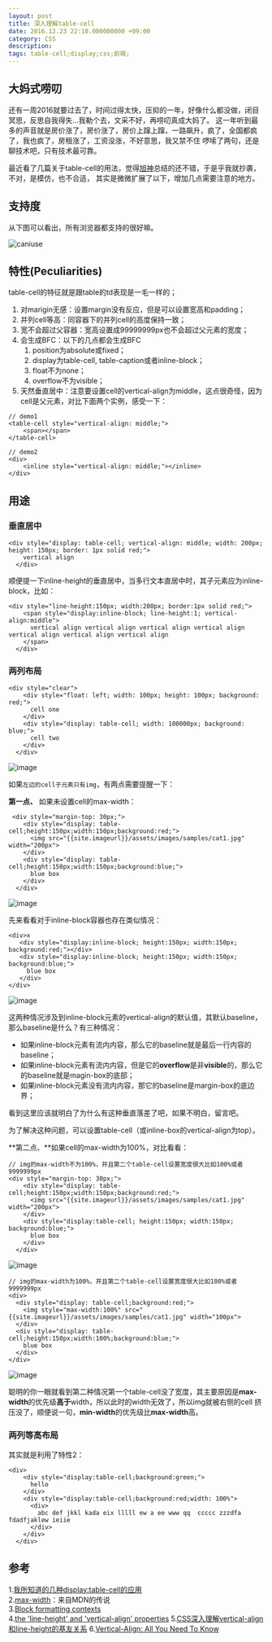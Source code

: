 ```yaml
---
layout: post
title: 深入理解table-cell
date: 2016.12.23 22:10.000000000 +09:00
category: CSS
description: 
tags: table-cell;display;css;前端;
---
```


## 大妈式唠叨 

还有一周2016就要过去了，时间过得太快，压抑的一年，好像什么都没做，闭目冥思，反思自我得失...我勒个去，文采不好，再唠叨真成大妈了。
这一年听到最多的声音就是房价涨了，房价涨了，房价上蹿上蹿，一路飙升，疯了，全国都疯了，我也疯了，房租涨了，工资没涨，不好意思，我又禁不住
啰嗦了两句，还是聊技术吧，只有技术最可靠。

最近看了几篇关于table-cell的用法，觉得[旭神](http://www.zhangxinxu.com/)总结的还不错，于是乎我就抄袭，不对，是模仿，也不合适，
其实是微微扩展了以下，增加几点需要注意的地方。

## 支持度

从下图可以看出，所有浏览器都支持的很好嘛。

![caniuse]({{site.imageurl}}/assets/images/2016/table-cell-caniuse.png)

## 特性(Peculiarities)

table-cell的特征就是跟table的td表现是一毛一样的；

1. 对marigin无感：设置margin没有反应，但是可以设置宽高和padding；
2. 并列cell等高：同容器下的并列cell的高度保持一致；
3. 宽不会超过父容器：宽高设置成99999999px也不会超过父元素的宽度；
4. 会生成BFC：以下的几点都会生成BFC
    1. position为absolute或fixed；
    2. display为table-cell, table-caption或者inline-block；
    3. float不为none；
    4. overflow不为visible；
5. 天然垂直居中：注意要设置cell的vertical-align为middle，这点很奇怪，因为cell是父元素，对比下面两个实例，感受一下：

```
// demo1
<table-cell style="vertical-align: middle;">
    <span></span>
</table-cell>

// demo2 
<div>
    <inline style="vertical-align: middle;"></inline>
</div>
```

## 用途

### 垂直居中

```
<div style="display: table-cell; vertical-align: middle; width: 200px; height: 150px; border: 1px solid red;">
    vertical align
  </div>
```

顺便提一下inline-height的垂直居中，当多行文本直居中时，其子元素应为inline-block，比如：

```
<div style="line-height:150px; width:200px; border:1px solid red;">
    <span style="display:inline-block; line-height:1; vertical-align:middle">
      vertical align vertical align vertical align vertical align vertical align vertical align vertical align 
    </span>
  </div>
```

### 两列布局

```
<div style="clear">
    <div style="float: left; width: 100px; height: 100px; background: red;">
      cell one
    </div>
    <div style="display: table-cell; width: 100000px; background: blue;">
      cell two
    </div>
  </div>
```

![image]({{site.imageurl}}/assets/images/2016/table-cell-two-cols.png)

如果`左边的cell子元素只有img`，有两点需要提醒一下：

**第一点、** 如果未设置cell的max-width：

```
 <div style="margin-top: 30px;">
    <div style="display: table-cell;height:150px;width:150px;background:red;">
      <img src="{{site.imageurl}}/assets/images/samples/cat1.jpg" width="200px">
    </div>
    <div style="display: table-cell;height:150px;width:150px;background:blue;">
      blue box
    </div>
  </div>
```

![image]({{site.imageurl}}/assets/images/2016/table-cell-two-cols-1.1.png)

先来看看对于inline-block容器也存在类似情况：

```
<div>x
   <div style="display:inline-block; height:150px; width:150px; background:red;"></div>
   <div style="display:inline-block; height:150px; width:150px; background:blue;">
     blue box
   </div>
</div>
```

![image]({{site.imageurl}}/assets/images/2016/table-cell-two-cols-1.2.png)

这两种情况涉及到inline-block元素的vertical-align的默认值，其默认baseline，
那么baseline是什么？有三种情况：

- 如果inline-block元素有流内内容，那么它的baseline就是最后一行内容的baseline；
- 如果inline-block元素有流内内容，但是它的**overflow**是非**visible**的，那么它的baseline就是magin-box的底部；
- 如果inline-block元素没有流内内容，那它的baseline是margin-box的底边界；

看到这里应该就明白了为什么有这种垂直落差了吧，如果不明白，留言吧。

为了解决这种问题，可以设置table-cell（或inline-box的vertical-align为top）。

**第二点、**如果cell的max-width为100%，对比看看：

```
// img的max-width不为100%，并且第二个table-cell设置宽度很大比如100%或者9999999px
<div style="margin-top: 30px;">
    <div style="display: table-cell;height:150px;width:150px;background:red;">
      <img src="{{site.imageurl}}/assets/images/samples/cat1.jpg" width="200px">
    </div>
    <div style="display:table-cell; height:150px; width:150px; background:blue;">
      blue box
    </div>
  </div>
```

![image]({{site.imageurl}}/assets/images/2016/table-cell-two-cols-1.1.png)

```
// img的max-width为100%，并且第二个table-cell设置宽度很大比如100%或者9999999px
<div>
  <div style="display: table-cell;background:red;">
    <img style="max-width:100%" src="{{site.imageurl}}/assets/images/samples/cat1.jpg" width="100px">
  </div>
  <div style="display: table-cell;height:150px;width:100%;background:blue;">
    blue box
  </div>
</div>
```

![image]({{site.imageurl}}/assets/images/2016/table-cell-two-cols-2.2.png)

聪明的你一眼就看到第二种情况第一个table-cell没了宽度，其主要原因是**max-width**的优先级**高于**width，所以此时的width无效了，所以img就被右侧的cell
挤压没了，顺便说一句，**min-width**的优先级比**max-width**高。


### 两列等高布局

其实就是利用了特性2：

```
<div>
    <div style="display:table-cell;background:green;">
      hello 
    </div>
    <div style="display:table-cell;background:red;width: 100%">
      <div>
        abc def jkkl kada eix lllll ew a ee www qq  ccccc zzzdfa fdadfjaklew ieiie
      </div>
    </div>
  </div>
```

## 参考

1.[我所知道的几种display:table-cell的应用](http://www.zhangxinxu.com/wordpress/2010/10/%E6%88%91%E6%89%80%E7%9F%A5%E9%81%93%E7%9A%84%E5%87%A0%E7%A7%8Ddisplaytable-cell%E7%9A%84%E5%BA%94%E7%94%A8/)<br/>
2.[max-width](https://developer.mozilla.org/en-US/docs/Web/CSS/max-width)：来自MDN的传说<br/>
3.[Block formatting contexts](https://www.w3.org/TR/CSS21/visuren.html#block-formatting)<br/>
4.[the 'line-height' and 'vertical-align' properties](https://www.w3.org/TR/2011/REC-CSS2-20110607/visudet.html#line-height)
5.[CSS深入理解vertical-align和line-height的基友关系](http://www.zhangxinxu.com/wordpress/2015/08/css-deep-understand-vertical-align-and-line-height/)
6.[Vertical-Align: All You Need To Know](http://christopheraue.net/2014/03/05/vertical-align/)
